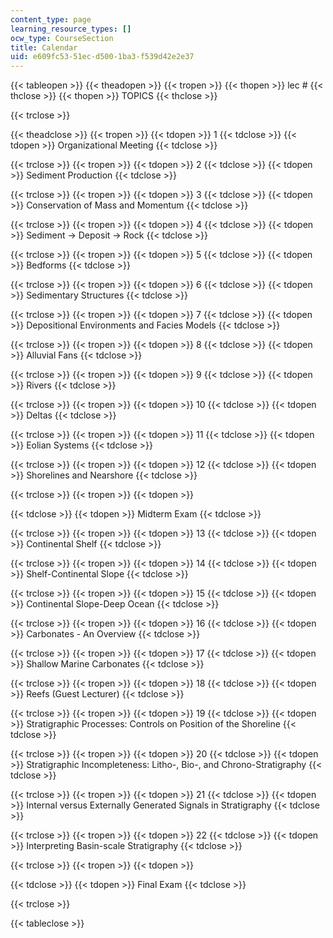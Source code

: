 ```yaml
---
content_type: page
learning_resource_types: []
ocw_type: CourseSection
title: Calendar
uid: e609fc53-51ec-d500-1ba3-f539d42e2e37
---
```


{{< tableopen >}}
{{< theadopen >}}
{{< tropen >}}
{{< thopen >}}
lec #
{{< thclose >}}
{{< thopen >}}
TOPICS
{{< thclose >}}

{{< trclose >}}

{{< theadclose >}}
{{< tropen >}}
{{< tdopen >}}
1
{{< tdclose >}}
{{< tdopen >}}
Organizational Meeting
{{< tdclose >}}

{{< trclose >}}
{{< tropen >}}
{{< tdopen >}}
2
{{< tdclose >}}
{{< tdopen >}}
Sediment Production
{{< tdclose >}}

{{< trclose >}}
{{< tropen >}}
{{< tdopen >}}
3
{{< tdclose >}}
{{< tdopen >}}
Conservation of Mass and Momentum
{{< tdclose >}}

{{< trclose >}}
{{< tropen >}}
{{< tdopen >}}
4
{{< tdclose >}}
{{< tdopen >}}
Sediment → Deposit → Rock
{{< tdclose >}}

{{< trclose >}}
{{< tropen >}}
{{< tdopen >}}
5
{{< tdclose >}}
{{< tdopen >}}
Bedforms
{{< tdclose >}}

{{< trclose >}}
{{< tropen >}}
{{< tdopen >}}
6
{{< tdclose >}}
{{< tdopen >}}
Sedimentary Structures
{{< tdclose >}}

{{< trclose >}}
{{< tropen >}}
{{< tdopen >}}
7
{{< tdclose >}}
{{< tdopen >}}
Depositional Environments and Facies Models
{{< tdclose >}}

{{< trclose >}}
{{< tropen >}}
{{< tdopen >}}
8
{{< tdclose >}}
{{< tdopen >}}
Alluvial Fans
{{< tdclose >}}

{{< trclose >}}
{{< tropen >}}
{{< tdopen >}}
9
{{< tdclose >}}
{{< tdopen >}}
Rivers
{{< tdclose >}}

{{< trclose >}}
{{< tropen >}}
{{< tdopen >}}
10
{{< tdclose >}}
{{< tdopen >}}
Deltas
{{< tdclose >}}

{{< trclose >}}
{{< tropen >}}
{{< tdopen >}}
11
{{< tdclose >}}
{{< tdopen >}}
Eolian Systems
{{< tdclose >}}

{{< trclose >}}
{{< tropen >}}
{{< tdopen >}}
12
{{< tdclose >}}
{{< tdopen >}}
Shorelines and Nearshore
{{< tdclose >}}

{{< trclose >}}
{{< tropen >}}
{{< tdopen >}}

{{< tdclose >}}
{{< tdopen >}}
Midterm Exam
{{< tdclose >}}

{{< trclose >}}
{{< tropen >}}
{{< tdopen >}}
13
{{< tdclose >}}
{{< tdopen >}}
Continental Shelf
{{< tdclose >}}

{{< trclose >}}
{{< tropen >}}
{{< tdopen >}}
14
{{< tdclose >}}
{{< tdopen >}}
Shelf-Continental Slope
{{< tdclose >}}

{{< trclose >}}
{{< tropen >}}
{{< tdopen >}}
15
{{< tdclose >}}
{{< tdopen >}}
Continental Slope-Deep Ocean
{{< tdclose >}}

{{< trclose >}}
{{< tropen >}}
{{< tdopen >}}
16
{{< tdclose >}}
{{< tdopen >}}
Carbonates - An Overview
{{< tdclose >}}

{{< trclose >}}
{{< tropen >}}
{{< tdopen >}}
17
{{< tdclose >}}
{{< tdopen >}}
Shallow Marine Carbonates
{{< tdclose >}}

{{< trclose >}}
{{< tropen >}}
{{< tdopen >}}
18
{{< tdclose >}}
{{< tdopen >}}
Reefs (Guest Lecturer)
{{< tdclose >}}

{{< trclose >}}
{{< tropen >}}
{{< tdopen >}}
19
{{< tdclose >}}
{{< tdopen >}}
Stratigraphic Processes: Controls on Position of the Shoreline
{{< tdclose >}}

{{< trclose >}}
{{< tropen >}}
{{< tdopen >}}
20
{{< tdclose >}}
{{< tdopen >}}
Stratigraphic Incompleteness: Litho-, Bio-, and Chrono-Stratigraphy
{{< tdclose >}}

{{< trclose >}}
{{< tropen >}}
{{< tdopen >}}
21
{{< tdclose >}}
{{< tdopen >}}
Internal versus Externally Generated Signals in Stratigraphy
{{< tdclose >}}

{{< trclose >}}
{{< tropen >}}
{{< tdopen >}}
22
{{< tdclose >}}
{{< tdopen >}}
Interpreting Basin-scale Stratigraphy
{{< tdclose >}}

{{< trclose >}}
{{< tropen >}}
{{< tdopen >}}

{{< tdclose >}}
{{< tdopen >}}
Final Exam
{{< tdclose >}}

{{< trclose >}}

{{< tableclose >}}